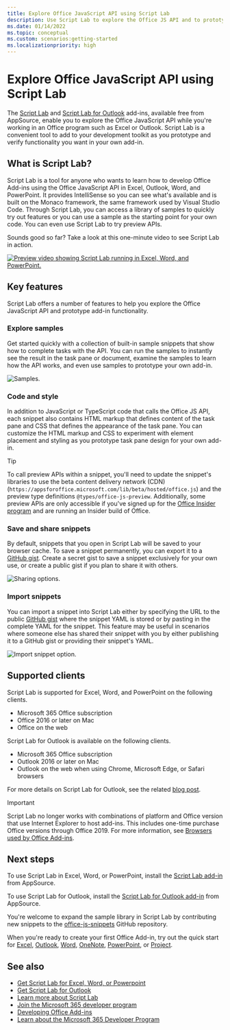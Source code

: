 ```yaml
---
title: Explore Office JavaScript API using Script Lab
description: Use Script Lab to explore the Office JS API and to prototype functionality.
ms.date: 01/14/2022
ms.topic: conceptual
ms.custom: scenarios:getting-started
ms.localizationpriority: high
---
```


# Explore Office JavaScript API using Script Lab

The [Script Lab](https://appsource.microsoft.com/product/office/WA104380862) and [Script Lab for Outlook](https://appsource.microsoft.com/product/office/WA200001603) add-ins, available free from AppSource, enable you to explore the Office JavaScript API while you're working in an Office program such as Excel or Outlook. Script Lab is a convenient tool to add to your development toolkit as you prototype and verify functionality you want in your own add-in.

## What is Script Lab?

Script Lab is a tool for anyone who wants to learn how to develop Office Add-ins using the Office JavaScript API in Excel, Outlook, Word, and PowerPoint. It provides IntelliSense so you can see what's available and is built on the Monaco framework, the same framework used by Visual Studio Code. Through Script Lab, you can access a library of samples to quickly try out features or you can use a sample as the starting point for your own code. You can even use Script Lab to try preview APIs.

Sounds good so far? Take a look at this one-minute video to see Script Lab in action.

[![Preview video showing Script Lab running in Excel, Word, and PowerPoint.](../images/screenshot-wide-youtube.png 'Script Lab preview video')](https://aka.ms/scriptlabvideo)

## Key features

Script Lab offers a number of features to help you explore the Office JavaScript API and prototype add-in functionality.

### Explore samples

Get started quickly with a collection of built-in sample snippets that show how to complete tasks with the API. You can run the samples to instantly see the result in the task pane or document, examine the samples to learn how the API works, and even use samples to prototype your own add-in.

![Samples.](../images/script-lab-samples.jpg)

### Code and style

In addition to JavaScript or TypeScript code that calls the Office JS API, each snippet also contains HTML markup that defines content of the task pane and CSS that defines the appearance of the task pane. You can customize the HTML markup and CSS to experiment with element placement and styling as you prototype task pane design for your own add-in.

> [!TIP]
> To call preview APIs within a snippet, you'll need to update the snippet's libraries to use the beta content delivery network (CDN) (`https://appsforoffice.microsoft.com/lib/beta/hosted/office.js`) and the preview type definitions `@types/office-js-preview`. Additionally, some preview APIs are only accessible if you've signed up for the [Office Insider program](https://insider.office.com) and are running an Insider build of Office.

### Save and share snippets

By default, snippets that you open in Script Lab will be saved to your browser cache. To save a snippet permanently, you can export it to a [GitHub gist](https://gist.github.com). Create a secret gist to save a snippet exclusively for your own use, or create a public gist if you plan to share it with others.

![Sharing options.](../images/script-lab-share.jpg)

### Import snippets

You can import a snippet into Script Lab either by specifying the URL to the public [GitHub gist](https://gist.github.com) where the snippet YAML is stored or by pasting in the complete YAML for the snippet. This feature may be useful in scenarios where someone else has shared their snippet with you by either publishing it to a GitHub gist or providing their snippet's YAML.

![Import snippet option.](../images/script-lab-import-snippet.jpg)

## Supported clients

Script Lab is supported for Excel, Word, and PowerPoint on the following clients.

- Microsoft 365 Office subscription
- Office 2016 or later on Mac
- Office on the web

Script Lab for Outlook is available on the following clients.

- Microsoft 365 Office subscription
- Outlook 2016 or later on Mac
- Outlook on the web when using Chrome, Microsoft Edge, or Safari browsers

For more details on Script Lab for Outlook, see the related [blog post](https://developer.microsoft.com/outlook/blogs/script-lab-now-supports-outlook/).

> [!IMPORTANT]
> Script Lab no longer works with combinations of platform and Office version that use Internet Explorer to host add-ins. This includes one-time purchase Office versions through Office 2019. For more information, see [Browsers used by Office Add-ins](../concepts/browsers-used-by-office-web-add-ins.md).

## Next steps

To use Script Lab in Excel, Word, or PowerPoint, install the [Script Lab add-in](https://appsource.microsoft.com/product/office/WA104380862) from AppSource.

To use Script Lab for Outlook, install the [Script Lab for Outlook add-in](https://appsource.microsoft.com/product/office/wa200001603) from AppSource.

You're welcome to expand the sample library in Script Lab by contributing new snippets to the [office-js-snippets](https://github.com/OfficeDev/office-js-snippets#office-js-snippets) GitHub repository.

When you're ready to create your first Office Add-in, try out the quick start for [Excel](../quickstarts/excel-quickstart-jquery.md), [Outlook](../quickstarts/outlook-quickstart.md), [Word](../quickstarts/word-quickstart.md), [OneNote](../quickstarts/onenote-quickstart.md), [PowerPoint](../quickstarts/powerpoint-quickstart.md), or [Project](../quickstarts/project-quickstart.md).

## See also

- [Get Script Lab for Excel, Word, or Powerpoint](https://appsource.microsoft.com/product/office/WA104380862)
- [Get Script Lab for Outlook](https://appsource.microsoft.com/product/office/wa200001603)
- [Learn more about Script Lab](https://github.com/OfficeDev/script-lab#script-lab-a-microsoft-garage-project)
- [Join the Microsoft 365 developer program](https://developer.microsoft.com/office/dev-program)
- [Developing Office Add-ins](../develop/develop-overview.md)
- [Learn about the Microsoft 365 Developer Program](https://developer.microsoft.com/microsoft-365/dev-program)
